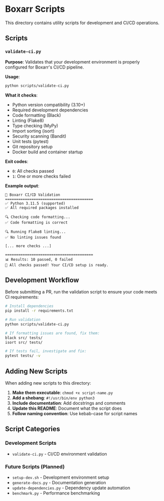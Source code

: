 # Boxarr Scripts

This directory contains utility scripts for development and CI/CD operations.

## Scripts

### `validate-ci.py`
**Purpose**: Validates that your development environment is properly configured for Boxarr's CI/CD pipeline.

**Usage**:
```bash
python scripts/validate-ci.py
```

**What it checks**:
- Python version compatibility (3.10+)
- Required development dependencies
- Code formatting (Black)
- Linting (Flake8)
- Type checking (MyPy)
- Import sorting (isort)
- Security scanning (Bandit)
- Unit tests (pytest)
- Git repository setup
- Docker build and container startup

**Exit codes**:
- `0`: All checks passed
- `1`: One or more checks failed

**Example output**:
```
🚀 Boxarr CI/CD Validation
========================================
✅ Python 3.11.5 (supported)
✅ All required packages installed

🔍 Checking code formatting...
✅ Code formatting is correct

🔍 Running Flake8 linting...
✅ No linting issues found

[... more checks ...]

========================================
📊 Results: 10 passed, 0 failed
🎉 All checks passed! Your CI/CD setup is ready.
```

## Development Workflow

Before submitting a PR, run the validation script to ensure your code meets CI requirements:

```bash
# Install dependencies
pip install -r requirements.txt

# Run validation
python scripts/validate-ci.py

# If formatting issues are found, fix them:
black src/ tests/
isort src/ tests/

# If tests fail, investigate and fix:
pytest tests/ -v
```

## Adding New Scripts

When adding new scripts to this directory:

1. **Make them executable**: `chmod +x script-name.py`
2. **Add a shebang**: `#!/usr/bin/env python3`
3. **Include documentation**: Add docstrings and comments
4. **Update this README**: Document what the script does
5. **Follow naming convention**: Use kebab-case for script names

## Script Categories

### Development Scripts
- `validate-ci.py` - CI/CD environment validation

### Future Scripts (Planned)
- `setup-dev.sh` - Development environment setup
- `generate-docs.py` - Documentation generation
- `update-dependencies.py` - Dependency update automation
- `benchmark.py` - Performance benchmarking